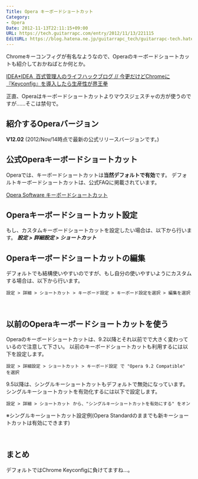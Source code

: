 ```yaml
---
Title: Opera キーボードショートカット
Category:
- Opera
Date: 2012-11-13T22:11:15+09:00
URL: https://tech.guitarrapc.com/entry/2012/11/13/221115
EditURL: https://blog.hatena.ne.jp/guitarrapc_tech/guitarrapc-tech.hatenablog.com/atom/entry/11696248318757675990
---
```


<p>Chromeキーコンフィグが有名なようなので、Operaのキーボードショートカットも紹介しておかねばとか何とか。</p>
<p><a href="http://www.ideaxidea.com/archives/2012/11/keyconfig_chrome.html">IDEA*IDEA  百式管理人のライフハックブログ // 今更だけどChromeに『Keyconfig』を導入したら生産性が界王拳</a>  </p>
<p>正直、Operaはキーボードショートカットよりマウスジェスチャの方が使うのですが……そこは禁句で。   </p>
<h2>紹介するOperaバージョン</h2>
<p><strong>V12.02</strong> (2012/Nov/14時点で最新の公式リリースバージョンです。)   </p>
<h2>公式Operaキーボードショートカット</h2>
<p>Operaでは、キーボードショートカットは<strong>当然デフォルトで有効</strong>です。 デフォルトキーボードショートカットは、公式FAQに掲載されています。</p>
<p><a href="http://help.opera.com/Windows/9.64/ja/keyboard.html">Opera Software キーボードショートカット</a>  </p>
<h2>Operaキーボードショートカット設定</h2>
<p>もし、カスタムキーボードショートカットを設定したい場合は、以下から行います。 <em><strong>設定 &gt; 詳細設定 &gt; ショートカット</strong></em></p>
<h2>Operaキーボードショートカットの編集</h2>
<p>デフォルトでも結構使いやすいのですが、もし自分の使いやすいようにカスタムする場合は、以下から行います。</p>
<p><code>設定 &gt; 詳細 &gt; ショートカット &gt; キーボード設定 &gt; キーボード設定を選択 &gt; 編集を選択</code></p>
<p> </p>
<h2>以前のOperaキーボードショートカットを使う</h2>
<p>Operaのキーボードショートカットは、9.2以降とそれ以前でで大きく変わっているので注意して下さい。 以前のキーボードショートカットも利用するには以下を設定します。</p>
<p><code>設定 &gt; 詳細設定 &gt; ショートカット &gt; キーボード設定 で "Opera 9.2 Compatible" を選択</code></p>
<p>9.5以降は、シングルキーショートカットもデフォルトで無効になっています。 シングルキーショートカットを有効化するには以下で設定します。</p>
<p><code>設定 &gt; 詳細 &gt; ショートカット から、"シングルキーショートカットを有効にする" をオン</code></p>
<p>※シングルキーショートカット設定例(Opera Standardのままでも新キーショートカットは有効にできます)</p>
<p> </p>
<h2>まとめ</h2>
<p>デフォルトではChrome Keyconfigに負けてますね…。</p>
